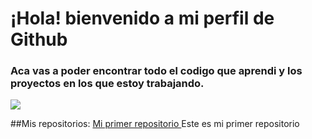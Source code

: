 # ¡Hola! bienvenido a mi perfil de Github


### Aca vas a poder encontrar todo el codigo que aprendi y los proyectos en los que estoy trabajando.

![](https://kinsta.com/es/wp-content/uploads/sites/8/2020/04/herramientas-de-revision-de-codigo-1024x512.png)


##Mis repositorios: 
[ Mi primer repositorio ](https://github.com/AnaAvalosG/MiPrimerRepositorio) Este es mi primer repositorio 
